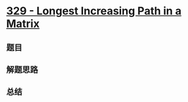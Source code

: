# [329 - Longest Increasing Path in a Matrix](https://leetcode.com/problems/longest-increasing-path-in-a-matrix/)

## 题目


## 解题思路


## 总结


